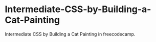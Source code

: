 # Intermediate-CSS-by-Building-a-Cat-Painting
Intermediate CSS by Building a Cat Painting in freecodecamp.
